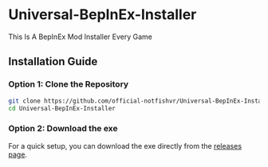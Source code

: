 # Universal-BepInEx-Installer
This Is A BepInEx Mod Installer Every Game


## Installation Guide

### Option 1: Clone the Repository

```bash
git clone https://github.com/official-notfishvr/Universal-BepInEx-Installer.git
cd Universal-BepInEx-Installer
```

### Option 2: Download the exe

For a quick setup, you can download the exe directly from the [releases page]().
